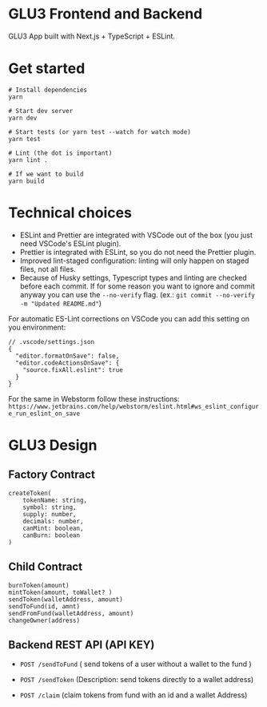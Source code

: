 # GLU3 Frontend and Backend

GLU3 App built with Next.js + TypeScript + ESLint.

# Get started

```
# Install dependencies
yarn

# Start dev server
yarn dev

# Start tests (or yarn test --watch for watch mode)
yarn test

# Lint (the dot is important)
yarn lint .

# If we want to build
yarn build
```

# Technical choices

- ESLint and Prettier are integrated with VSCode out of the box (you just need VSCode's ESLint plugin).
- Prettier is integrated with ESLint, so you do not need the Prettier plugin.
- Improved lint-staged configuration: linting will only happen on staged files, not all files.
- Because of Husky settings, Typescript types and linting are checked before each commit. If for some reason you want to ignore and commit anyway you can use the `--no-verify` flag. (ex.: `git commit --no-verify -m "Updated README.md"`)

For automatic ES-Lint corrections on VSCode you can add this setting on you environment:

```
// .vscode/settings.json
{
  "editor.formatOnSave": false,
  "editor.codeActionsOnSave": {
    "source.fixAll.eslint": true
  }
}
```

For the same in Webstorm follow these instructions:
`https://www.jetbrains.com/help/webstorm/eslint.html#ws_eslint_configure_run_eslint_on_save`

# GLU3 Design

## Factory Contract

```
createToken(
    tokenName: string,
    symbol: string,
    supply: number,
    decimals: number,
    canMint: boolean,
    canBurn: boolean
)
```

## Child Contract

```
burnToken(amount)
mintToken(amount, toWallet? )
sendToken(walletAddress, amount)
sendToFund(id, amnt)
sendFromFund(walletAddress, amount)
changeOwner(address)
```

## Backend REST API (API KEY)

- `POST /sendToFund` ( send tokens of a user without a wallet to the fund )

- `POST /sendToken` (Description: send tokens directly  to a wallet address)

- `POST /claim` (claim tokens from fund with an id and a wallet Address)

